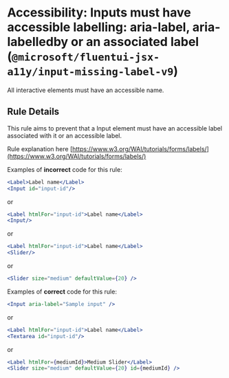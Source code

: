 # Accessibility: Inputs must have accessible labelling: aria-label, aria-labelledby or an associated label (`@microsoft/fluentui-jsx-a11y/input-missing-label-v9`)

<!-- end auto-generated rule header -->

All interactive elements must have an accessible name.

## Rule Details

This rule aims to prevent that a Input element must have an accessible label associated with it or an accessible label.

Rule explanation here [https://www.w3.org/WAI/tutorials/forms/labels/](https://www.w3.org/WAI/tutorials/forms/labels/)

Examples of **incorrect** code for this rule:

```jsx
<Label>Label name</Label>
<Input id="input-id"/>
```

or

```jsx
<Label htmlFor="input-id">Label name</Label>
<Input/>
```

or

```jsx
<Label htmlFor="input-id">Label name</Label>
<Slider/>
```

or

```jsx
<Slider size="medium" defaultValue={20} />
```

Examples of **correct** code for this rule:

```jsx
<Input aria-label="Sample input" />
```

or

```jsx
<Label htmlFor="input-id">Label name</Label>
<Textarea id="input-id"/>
```

or

```jsx
<Label htmlFor={mediumId}>Medium Slider</Label>
<Slider size="medium" defaultValue={20} id={mediumId} />
```

